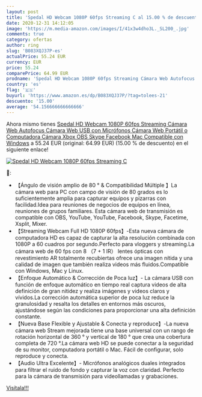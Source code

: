 ```yaml
---
layout: post
title: 'Spedal HD Webcam 1080P 60fps Streaming C al 15.00 % de descuento'
date: 2020-12-31 14:12:05
image: 'https://m.media-amazon.com/images/I/41x3w4dho3L._SL200_.jpg'
comments: true
category: ofertas
author: ring
slug: 'B083XQJ37P-es'
actualPrice: 55.24 EUR
currency: EUR
price: 55.24
comparePrice: 64.99 EUR
prodname: 'Spedal HD Webcam 1080P 60fps Streaming Cámara Web Autofocus Cámara Web USB con Micrófonos Cámara Web Portátil o Computadora Cámara Xbox OBS Skype Facebook Mac Compatible con Windows'
country: 'es'
flag: '🇪🇸'
buyurl: 'https://www.amazon.es/dp/B083XQJ37P/?tag=tolees-21'
descuento: '15.00'
average: '54.156666666666666'
---
```


Ahora mismo tienes [Spedal HD Webcam 1080P 60fps Streaming Cámara Web Autofocus Cámara Web USB con Micrófonos Cámara Web Portátil o Computadora Cámara Xbox OBS Skype Facebook Mac Compatible con Windows](https://www.amazon.es/dp/B083XQJ37P/?tag=tolees-21) a 55.24 EUR (original: 64.99 EUR) (15.00 %  de descuento) en el siguiente enlace!

[![Spedal HD Webcam 1080P 60fps Streaming C](https://m.media-amazon.com/images/I/41x3w4dho3L._SL200_.jpg)](https://www.amazon.es/dp/B083XQJ37P/?tag=tolees-21)

🔎:

- 【Ángulo de visión amplio de 80 ° & Compatibilidad Múltiple 】La cámara web para PC con campo de visión de 80 grados es lo suficientemente amplia para capturar equipos y pizarras con facilidad.Idea para reuniones de negocios de equipos en línea, reuniones de grupos familiares. Esta cámara web de transmisión es compatible con OBS, YouTube, YouTube, Facebook, Skype, Facetime, Xsplit, Mixer.
- 【Streaming Webcam Full HD 1080P 60fps】-Esta nueva cámara de computadora HD es capaz de capturar la alta resolución combinada con 1080P a 60 cuadros por segundo.Perfecto para vloggers y streaming.La cámara web de 60 fps con 8 （7 + 1 IR） lentes ópticas con revestimiento AR totalmente recubiertas ofrece una imagen nítida y una calidad de imagen que también realiza videos más fluidos.Compatible con Windows, Mac y Linux.
- 【Enfoque Automático & Corrección de Poca luz】- La cámara USB con función de enfoque automático en tiempo real captura videos de alta definición de gran nitidez y realiza imágenes y videos claros y vívidos.La corrección automática superior de poca luz reduce la granulosidad y resalta los detalles en entornos más oscuros, ajustándose según las condiciones para proporcionar una alta definición constante.
- 【Nueva Base Flexible y Ajustable & Conecta y reproduce】-La nueva cámara web Stream mejorada tiene una base universal con un rango de rotación horizontal de 360 ° y vertical de 180 ° que crea una cobertura completa de 720 °.La cámara web HD se puede conectar a la seguridad de su monitor, computadora portátil o Mac. Fácil de configurar, solo reproduce y conecta.
- 【Audio Ultra Excelente】- Micrófonos analógicos duales integrados para filtrar el ruido de fondo y capturar la voz con claridad. Perfecto para la cámara de transmisión para videollamadas y grabaciones.

[Visítala!!!](https://www.amazon.es/dp/B083XQJ37P/?tag=tolees-21)
